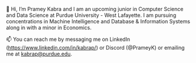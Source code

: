 👋 Hi, I’m Pramey Kabra and I am an upcoming junior in Computer Science and Data Science at Purdue University - West Lafayette. I am pursuing concentrations in Machine Intelligence and Database & Information Systems along in with a minor in Economics.

📫 You can reach me by messaging me on LinkedIn (https://www.linkedin.com/in/kabrap/) or Discord (@PrameyK) or emailing me at kabrap@purdue.edu.
